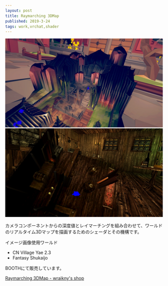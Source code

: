 ```yaml
---
layout: post
title: Raymarching 3DMap
published: 2019-3-24
tags: work,vrchat,shader
---
```


<img src="/images/works/rm3dmap/rm3dmap_cnvillageyae.jpg" width="560" class="has-image-centered">

<!--more-->
<img src="/images/works/rm3dmap/rm3dmap_fantasy.jpg" width="560" class="has-image-centered">

カメラコンポーネントからの深度値とレイマーチングを組み合わせて、ワールドのリアルタイム3Dマップを描画するためのシェーダとその機構です。

イメージ画像使用ワールド

- CN Village Yae 2.3
- Fantasy Shukaijo

BOOTHにて販売しています。

[Raymarching 3DMap - wraikny's shop](https://wraikny.booth.pm/items/1285300)
